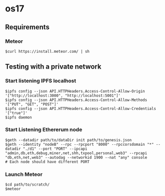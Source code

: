# os17

## Requirements ##
### Meteor ###
    $curl https://install.meteor.com/ | sh
    
    
## Testing with a private network ## 

### Start listening IPFS localhost ####
    $ipfs config --json API.HTTPHeaders.Access-Control-Allow-Origin '["http://localhost:3000", "http://localhost:5001"]'
    $ipfs config --json API.HTTPHeaders.Access-Control-Allow-Methods '["PUT", "GET", "POST"]'
    $ipfs config --json API.HTTPHeaders.Access-Control-Allow-Credentials '["true"]'
    $ipfs daemon
### Start Listening Ethererum node ###  
    $geth --datadir path/to/dataDir init path/to/genesis.json
    $geth --identity "nodeB" --rpc --rpcport "8000" --rpccorsdomain "*" --datadir "./d1" --port "PORT" --ipcapi "admin,db,eth,debug,miner,net,shh,txpool,personal,web3" --rpcapi "db,eth,net,web3" --autodag --networkid 1900 --nat "any" console
    # Each node should have different PORT 
### Launch Meteor ###  
    $cd path/to/scratch/
    $meteor
    
